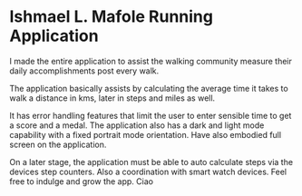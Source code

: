 # Ishmael L. Mafole Running Application
I made the entire application to assist the walking community measure their daily accomplishments post every walk.

The application basically assists by calculating the average time it takes to walk
a distance in kms, later in steps and miles as well.

It has error handling features that limit the user to enter sensible time to get a score and a medal.
The application also has a dark and light mode capability with a fixed portrait mode orientation. 
Have also embodied full screen on the application.

On a later stage, the application must be able to auto calculate steps via the devices step counters.
Also a coordination with smart watch devices.
Feel free to indulge and grow the app. Ciao
